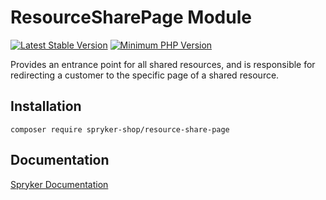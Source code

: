 # ResourceSharePage Module
[![Latest Stable Version](https://poser.pugx.org/spryker-shop/resource-share-page/v/stable.svg)](https://packagist.org/packages/spryker-shop/resource-share-page)
[![Minimum PHP Version](https://img.shields.io/badge/php-%3E%3D%208.1-8892BF.svg)](https://php.net/)

Provides an entrance point for all shared resources, and is responsible for redirecting a customer to the specific page of a shared resource.

## Installation

```
composer require spryker-shop/resource-share-page
```

## Documentation

[Spryker Documentation](https://docs.spryker.com)
